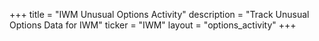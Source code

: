 +++
title = "IWM Unusual Options Activity"
description = "Track Unusual Options Data for IWM"
ticker = "IWM"
layout = "options_activity"
+++

